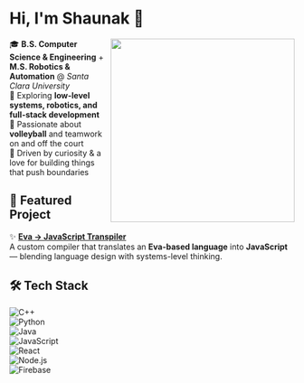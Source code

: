 # Hi, I'm Shaunak 👋  

<img src="https://github.com/user-attachments/assets/faa4100b-5cf4-43d4-875f-04eab64f8faf" align="right" width="325"/>

🎓 **B.S. Computer Science & Engineering** + **M.S. Robotics & Automation** @ *Santa Clara University*  
🤖 Exploring **low-level systems, robotics, and full-stack development**  
🏐 Passionate about **volleyball** and teamwork on and off the court  
🚀 Driven by curiosity & a love for building things that push boundaries  

## 🔎 Featured Project  
✨ [**Eva → JavaScript Transpiler**](https://github.com/sdsharma1469/projects/tree/main/transpiler)  
A custom compiler that translates an **Eva-based language** into **JavaScript** — blending language design with systems-level thinking.

## 🛠 Tech Stack  

![C++](https://img.shields.io/badge/C++-00599C?style=for-the-badge&logo=cplusplus&logoColor=white)  
![Python](https://img.shields.io/badge/Python-3776AB?style=for-the-badge&logo=python&logoColor=white)  
![Java](https://img.shields.io/badge/Java-007396?style=for-the-badge&logo=java&logoColor=white)  
![JavaScript](https://img.shields.io/badge/JavaScript-F7DF1E?style=for-the-badge&logo=javascript&logoColor=black)  
![React](https://img.shields.io/badge/React-20232A?style=for-the-badge&logo=react&logoColor=61DAFB)  
![Node.js](https://img.shields.io/badge/Node.js-339933?style=for-the-badge&logo=nodedotjs&logoColor=white)  
![Firebase](https://img.shields.io/badge/Firebase-FFCA28?style=for-the-badge&logo=firebase&logoColor=black)  

